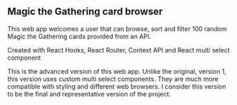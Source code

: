 ## Magic the Gathering card browser

This web app welcomes a user that can browse, sort and filter 100 random Magic the Gathering cards provided from an API.

Created with React Hooks, React Router, Context API and React multi select component

This is the advanced version of this web app. Unlike the original, version 1, this version uses custom multi select components.
They are much more compatible with styling and different web browsers. I consider this version to be the final and representative version of the project.